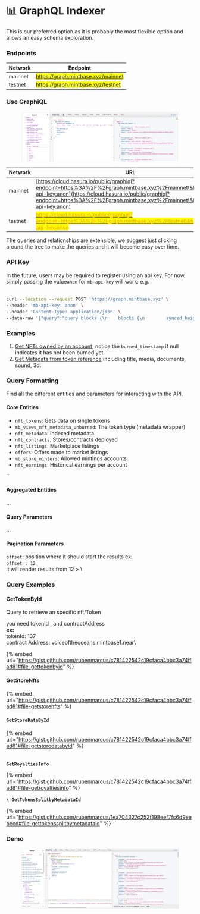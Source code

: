 # 📊 GraphQL Indexer

This is our preferred option as it is probably the most flexible option and allows an easy schema exploration.

### Endpoints

| Network | Endpoint                                                              |
| ------- | --------------------------------------------------------------------- |
| mainnet | <mark style="color:green;">https://graph.mintbase.xyz/mainnet</mark>  |
| testnet | <mark style="color:orange;">https://graph.mintbase.xyz/testnet</mark> |

### Use GraphiQL

<figure><img src="../../.gitbook/assets/Screen Shot 2022-11-08 at 4.44.15 PM.png" alt=""><figcaption></figcaption></figure>

| Network                                                                                                                                       | URL                                                                                                                                                                                                                                                                                                                                                 |
| --------------------------------------------------------------------------------------------------------------------------------------------- | --------------------------------------------------------------------------------------------------------------------------------------------------------------------------------------------------------------------------------------------------------------------------------------------------------------------------------------------------- |
| <p>mainnet<a href="https://cloud.hasura.io/public/graphiql?endpoint=https%3A%2F%2Finterop-mainnet.hasura.app%2Fv1%2Fgraphql"><br></a><br></p> | [https://cloud.hasura.io/public/graphiql?endpoint=https%3A%2F%2Fgraph.mintbase.xyz%2Fmainnet\&header=mb-api-key:anon](https://cloud.hasura.io/public/graphiql?endpoint=https%3A%2F%2Fgraph.mintbase.xyz%2Fmainnet\&header=mb-api-key:anon)                                                                                                          |
| testnet                                                                                                                                       | <mark style="color:orange;"></mark>[<mark style="color:orange;">https://cloud.hasura.io/public/graphiql?endpoint=https%3A%2F%2Fgraph.mintbase.xyz%2Ftestnet\&header=mb-api-key:anon</mark>](https://cloud.hasura.io/public/graphiql?endpoint=https%3A%2F%2Fgraph.mintbase.xyz%2Ftestnet\&header=mb-api-key:anon)<mark style="color:orange;"></mark> |



The queries and relationships are extensible, we suggest just clicking around the tree to make the queries and it will become easy over time.&#x20;

### API Key

In the future, users may be required to register using an api key. For now, simply passing the value`anon` for `mb-api-key` will work: e.g.

```bash

curl --location --request POST 'https://graph.mintbase.xyz' \
--header 'mb-api-key: anon' \
--header 'Content-Type: application/json' \
--data-raw '{"query":"query blocks {\n    blocks {\n        synced_height\n    }\n}","variables":{}}'

```



### Examples

1. [Get NFTs owned by an account](https://cloud.hasura.io/public/graphiql?endpoint=https%3A%2F%2Fgraph.mintbase.xyz%2Fmainnet\&header=mb-api-key:anon\&query=query+MyQuery+%7B%0A++mb\_views\_nft\_tokens%28%0A++++where%3A+%7Bowner%3A+%7B\_eq%3A+%22nate.near%22%7D%2C+\_and%3A+%7Bburned\_timestamp%3A+%7B\_is\_null%3A+true%7D%7D%7D%0A++++limit%3A+30%0A++++order\_by%3A+%7Blast\_transfer\_timestamp%3A+desc%7D%0A++%29+%7B%0A++++nft\_contract\_id%0A++++title%0A++++description%0A++++media%0A++%7D%0A%7D%0A), notice the `burned_timestamp` if null indicates it has not been burned yet
2. [Get Metadata from token reference](https://cloud.hasura.io/public/graphiql?endpoint=https%3A%2F%2Fgraph.mintbase.xyz%2Fmainnet\&header=mb-api-key%3Aanon\&query=query+MyQuery+%7B%0A++nft\_metadata%28%0A++++where%3A+%7Breference%3A+%7B\_eq%3A+%22nb0-oBR379DzoFYeYv-LesjVNmrVlDs5IqQ8hfDfnMU%22%7D%7D%0A++%29+%7B%0A++++id%0A++++media%0A++++reference\_blob%0A++%7D%0A%7D%0A) including title, media, documents, sound, 3d.

###

### Query Formatting

Find all the different entities and parameters for interacting with the API.

#### Core Entities

* `nft_tokens`: Gets data on single tokens
* `mb_views_nft_metadata_unburned`: The token type (metadata wrapper)
* `nft_metadata`: Indexed metadata
* `nft_contracts`: Stores/contracts deployed
* `nft_listings`: Marketplace listings
* `offers`: Offers made to market listings
* `mb_store_minters`: Allowed mintings accounts&#x20;
* `nft_earnings`: Historical earnings per account

``

#### Aggregated Entities

...

#### Query Parameters

...

#### Pagination Parameters

`offset`: position where it should start the results ex:\
&#x20;`offset : 12` \
&#x20; it will render results from 12 > \


### Query Examples

#### GetTokenById

Query to retrieve an specific nft/Token

you need tokenId , and contractAddress\
**ex:**\
tokenId: 137\
contract Address: voiceoftheoceans.mintbase1.near\


{% embed url="https://gist.github.com/rubenmarcus/c781422542c19cfaca4bbc3a74ffad81#file-gettokenbyid" %}



####

#### GetStoreNfts

{% embed url="https://gist.github.com/rubenmarcus/c781422542c19cfaca4bbc3a74ffad81#file-getstorenfts" %}

#### `GetStoreDataById`

{% embed url="https://gist.github.com/rubenmarcus/c781422542c19cfaca4bbc3a74ffad81#file-getstoredatabyid" %}

\
**`GetRoyaltiesInfo`**

{% embed url="https://gist.github.com/rubenmarcus/c781422542c19cfaca4bbc3a74ffad81#file-getroyaltiesinfo" %}

``\
``**`GetTokensSplitbyMetadataId`**

{% embed url="https://gist.github.com/rubenmarcus/1ea704327c252f198eef7fc6d9eebecd#file-gettokenssplitbymetadataid" %}

### Demo

<figure><img src="../../.gitbook/assets/Screen Shot 2022-09-09 at 15.51.12.png" alt=""><figcaption></figcaption></figure>

